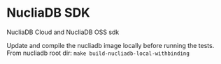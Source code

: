 # NucliaDB SDK

NucliaDB Cloud and NucliaDB OSS sdk

Update and compile the nucliadb image locally before running the tests.
From nucliadb root dir:
`make build-nucliadb-local-withbinding`
